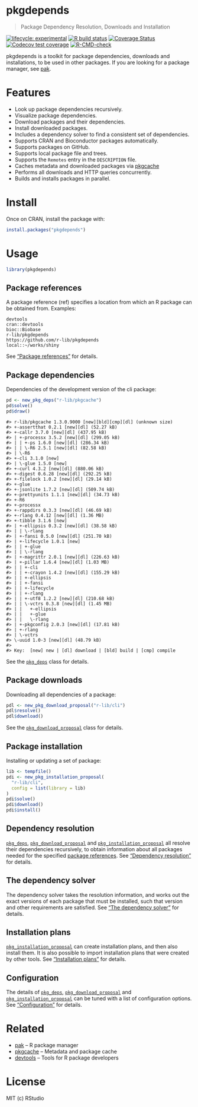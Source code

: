
<!-- README.md is generated from README.Rmd. Please edit that file -->

# pkgdepends

> Package Dependency Resolution, Downloads and Installation

<!-- badges: start -->

[![lifecycle:
experimental](https://img.shields.io/badge/lifecycle-experimental-orange.svg)](https://lifecycle.r-lib.org/articles/stages.html)
[![R build
status](https://github.com/r-lib/pkgdepends/workflows/R-CMD-check/badge.svg)](https://github.com/r-lib/pkgdepends/actions)
[![Coverage
Status](https://img.shields.io/codecov/c/github/r-lib/pkgdepends/main.svg)](https://codecov.io/github/r-lib/pkgdepends?branch=main)
[![Codecov test
coverage](https://codecov.io/gh/r-lib/pkgdepends/branch/main/graph/badge.svg)](https://app.codecov.io/gh/r-lib/pkgdepends?branch=main)
[![R-CMD-check](https://github.com/r-lib/pkgdepends/actions/workflows/R-CMD-check.yaml/badge.svg)](https://github.com/r-lib/pkgdepends/actions/workflows/R-CMD-check.yaml)
<!-- badges: end -->

pkgdepends is a toolkit for package dependencies, downloads and
installations, to be used in other packages. If you are looking for a
package manager, see [pak](https://github.com/r-lib/pak).

# Features

-   Look up package dependencies recursively.
-   Visualize package dependencies.
-   Download packages and their dependencies.
-   Install downloaded packages.
-   Includes a dependency solver to find a consistent set of
    dependencies.
-   Supports CRAN and Bioconductor packages automatically.
-   Supports packages on GitHub.
-   Supports local package file and trees.
-   Supports the `Remotes` entry in the `DESCRIPTION` file.
-   Caches metadata and downloaded packages via
    [pkgcache](https://github.com/r-lib/pkgcache)
-   Performs all downloads and HTTP queries concurrently.
-   Builds and installs packages in parallel.

# Install

Once on CRAN, install the package with:

``` r
install.packages("pkgdepends")
```

# Usage

``` r
library(pkgdepends)
```

## Package references

A package reference (ref) specifies a location from which an R package
can be obtained from. Examples:

    devtools
    cran::devtools
    bioc::Biobase
    r-lib/pkgdepends
    https://github.com/r-lib/pkgdepends
    local::~/works/shiny

See [“Package
references”](https://r-lib.github.io/pkgdepends/reference/pkg_refs.html)
for details.

## Package dependencies

Dependencies of the development version of the cli package:

``` r
pd <- new_pkg_deps("r-lib/pkgcache")
pd$solve()
pd$draw()
```

    #> r-lib/pkgcache 1.3.0.9000 [new][bld][cmp][dl] (unknown size)
    #> +-assertthat 0.2.1 [new][dl] (52.27 kB)
    #> +-callr 3.7.0 [new][dl] (437.95 kB)
    #> | +-processx 3.5.2 [new][dl] (299.05 kB)
    #> | | +-ps 1.6.0 [new][dl] (286.34 kB)
    #> | | \-R6 2.5.1 [new][dl] (82.58 kB)
    #> | \-R6
    #> +-cli 3.1.0 [new]
    #> | \-glue 1.5.0 [new]
    #> +-curl 4.3.2 [new][dl] (880.06 kB)
    #> +-digest 0.6.28 [new][dl] (292.25 kB)
    #> +-filelock 1.0.2 [new][dl] (29.14 kB)
    #> +-glue
    #> +-jsonlite 1.7.2 [new][dl] (509.74 kB)
    #> +-prettyunits 1.1.1 [new][dl] (34.73 kB)
    #> +-R6
    #> +-processx
    #> +-rappdirs 0.3.3 [new][dl] (46.69 kB)
    #> +-rlang 0.4.12 [new][dl] (1.36 MB)
    #> +-tibble 3.1.6 [new]
    #> | +-ellipsis 0.3.2 [new][dl] (38.58 kB)
    #> | | \-rlang
    #> | +-fansi 0.5.0 [new][dl] (251.70 kB)
    #> | +-lifecycle 1.0.1 [new]
    #> | | +-glue
    #> | | \-rlang
    #> | +-magrittr 2.0.1 [new][dl] (226.63 kB)
    #> | +-pillar 1.6.4 [new][dl] (1.03 MB)
    #> | | +-cli
    #> | | +-crayon 1.4.2 [new][dl] (155.29 kB)
    #> | | +-ellipsis
    #> | | +-fansi
    #> | | +-lifecycle
    #> | | +-rlang
    #> | | +-utf8 1.2.2 [new][dl] (210.68 kB)
    #> | | \-vctrs 0.3.8 [new][dl] (1.45 MB)
    #> | |   +-ellipsis
    #> | |   +-glue
    #> | |   \-rlang
    #> | +-pkgconfig 2.0.3 [new][dl] (17.81 kB)
    #> | +-rlang
    #> | \-vctrs
    #> \-uuid 1.0-3 [new][dl] (48.79 kB)
    #> 
    #> Key:  [new] new | [dl] download | [bld] build | [cmp] compile

See the
[`pkg_deps`](https://r-lib.github.io/pkgdepends/reference/pkg_deps.html)
class for details.

## Package downloads

Downloading all dependencies of a package:

``` r
pdl <- new_pkg_download_proposal("r-lib/cli")
pdl$resolve()
pdl$download()
```

See the
[`pkg_download_proposal`](https://r-lib.github.io/pkgdepends/reference/pkg_download_proposal.html)
class for details.

## Package installation

Installing or updating a set of package:

``` r
lib <- tempfile()
pdi <- new_pkg_installation_proposal(
  "r-lib/cli",
  config = list(library = lib)
)
pdi$solve()
pdi$download()
pdi$install()
```

## Dependency resolution

[`pkg_deps`](https://r-lib.github.io/pkgdepends/reference/pkg_deps.html),
[`pkg_download_proposal`](https://r-lib.github.io/pkgdepends/reference/pkg_download_proposal.html)
and
[`pkg_installation_proposal`](https://r-lib.github.io/pkgdepends/reference/pkg_installation_proposal.html)
all resolve their dependencies recursively, to obtain information about
all packages needed for the specified [package
references](https://r-lib.github.io/pkgdepends/reference/pkg_refs.html).
See [“Dependency
resolution”](https://r-lib.github.io/pkgdepends/reference/pkg_resolution.html)
for details.

## The dependency solver

The dependency solver takes the resolution information, and works out
the exact versions of each package that must be installed, such that
version and other requirements are satisfied. See [“The dependency
solver”](https://r-lib.github.io/pkgdepends/reference/pkg_solution.html)
for details.

## Installation plans

[`pkg_installation_proposal`](https://r-lib.github.io/pkgdepends/reference/pkg_installation_proposal.html)
can create installation plans, and then also install them. It is also
possible to import installation plans that were created by other tools.
See [“Installation
plans”](https://r-lib.github.io/pkgdepends/reference/install_plans.html)
for details.

## Configuration

The details of
[`pkg_deps`](https://r-lib.github.io/pkgdepends/reference/pkg_deps.html),
[`pkg_download_proposal`](https://r-lib.github.io/pkgdepends/reference/pkg_download_proposal.html)
and
[`pkg_installation_proposal`](https://r-lib.github.io/pkgdepends/reference/pkg_installation_proposal.html)
can be tuned with a list of configuration options. See
[“Configuration”](https://r-lib.github.io/pkgdepends/reference/pkg_config.html)
for details.

# Related

-   [pak](https://github.com/r-lib/pak) – R package manager
-   [pkgcache](https://github.com/r-lib/pkgcache) – Metadata and package
    cache
-   [devtools](https://github.com/r-lib/devtools) – Tools for R package
    developers

# License

MIT (c) RStudio
